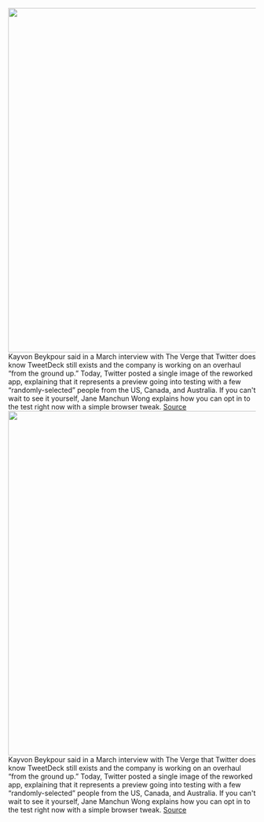 <img src='https://cdn.vox-cdn.com/thumbor/Vefrj6I3gKmwkc6jVejGfHcyOUw=/0x0:1600x900/1200x800/filters:focal(672x322:928x578)/cdn.vox-cdn.com/uploads/chorus_image/image/69606592/E6v2Gn7WQAEqJmS.5.jpg' width='700px' /><br/>
Kayvon Beykpour said in a March interview with The Verge that Twitter does know TweetDeck still exists and the company is working on an overhaul “from the ground up.” Today, Twitter posted a single image of the reworked app, explaining that it represents a preview going into testing with a few “randomly-selected” people from the US, Canada, and Australia. If you can't wait to see it yourself, Jane Manchun Wong explains how you can opt in to the test right now with a simple browser tweak.
<a href='https://www.theverge.com/2021/7/20/22585249/tweetdeck-redesign-twitter-column-deck'> Source <a/><img src='https://cdn.vox-cdn.com/thumbor/Vefrj6I3gKmwkc6jVejGfHcyOUw=/0x0:1600x900/1200x800/filters:focal(672x322:928x578)/cdn.vox-cdn.com/uploads/chorus_image/image/69606592/E6v2Gn7WQAEqJmS.5.jpg' width='700px' /><br/>
Kayvon Beykpour said in a March interview with The Verge that Twitter does know TweetDeck still exists and the company is working on an overhaul “from the ground up.” Today, Twitter posted a single image of the reworked app, explaining that it represents a preview going into testing with a few “randomly-selected” people from the US, Canada, and Australia. If you can't wait to see it yourself, Jane Manchun Wong explains how you can opt in to the test right now with a simple browser tweak.
<a href='https://www.theverge.com/2021/7/20/22585249/tweetdeck-redesign-twitter-column-deck'> Source <a/>